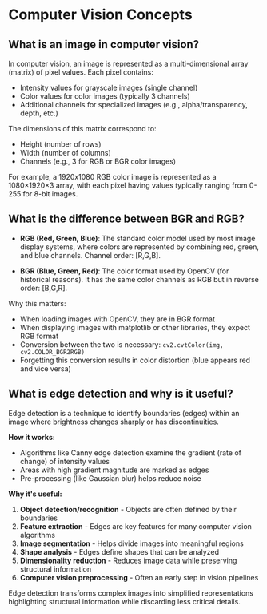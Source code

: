 # Computer Vision Concepts

## What is an image in computer vision?
In computer vision, an image is represented as a multi-dimensional array (matrix) of pixel values. Each pixel contains:
- Intensity values for grayscale images (single channel)
- Color values for color images (typically 3 channels)
- Additional channels for specialized images (e.g., alpha/transparency, depth, etc.)

The dimensions of this matrix correspond to:
- Height (number of rows)
- Width (number of columns)
- Channels (e.g., 3 for RGB or BGR color images)

For example, a 1920x1080 RGB color image is represented as a 1080×1920×3 array, with each pixel having values typically ranging from 0-255 for 8-bit images.

## What is the difference between BGR and RGB?
- **RGB (Red, Green, Blue)**: The standard color model used by most image display systems, where colors are represented by combining red, green, and blue channels. Channel order: [R,G,B].

- **BGR (Blue, Green, Red)**: The color format used by OpenCV (for historical reasons). It has the same color channels as RGB but in reverse order: [B,G,R].

Why this matters:
- When loading images with OpenCV, they are in BGR format
- When displaying images with matplotlib or other libraries, they expect RGB format
- Conversion between the two is necessary: `cv2.cvtColor(img, cv2.COLOR_BGR2RGB)`
- Forgetting this conversion results in color distortion (blue appears red and vice versa)

## What is edge detection and why is it useful?
Edge detection is a technique to identify boundaries (edges) within an image where brightness changes sharply or has discontinuities.

**How it works:**
- Algorithms like Canny edge detection examine the gradient (rate of change) of intensity values
- Areas with high gradient magnitude are marked as edges
- Pre-processing (like Gaussian blur) helps reduce noise

**Why it's useful:**
1. **Object detection/recognition** - Objects are often defined by their boundaries
2. **Feature extraction** - Edges are key features for many computer vision algorithms
3. **Image segmentation** - Helps divide images into meaningful regions
4. **Shape analysis** - Edges define shapes that can be analyzed
5. **Dimensionality reduction** - Reduces image data while preserving structural information
6. **Computer vision preprocessing** - Often an early step in vision pipelines

Edge detection transforms complex images into simplified representations highlighting structural information while discarding less critical details.